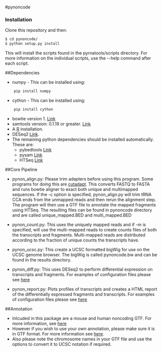 #pynoncode 

### Installation

Clone this repository and then:

```bash
$ cd pynoncode/
$ python setup.py install
```

This will install the scripts found in the pyrnatools/scripts directory. For more information on the individual scripts, use the --help command after each script. 

##Dependencies
- numpy - This can be installed using:
```bash
	pip install numpy
```
- cython - This can be installed using:
```bash
	pip install cython
```
- bowtie version 1. [Link](http://bowtie-bio.sourceforge.net/index.shtml)
- samtools version: 0.1.19 or greater. [Link](http://www.htslib.org/) 
- A [R](http://www.r-project.org/) installation.
- DESeq2 [Link](http://www.bioconductor.org/packages/release/bioc/html/DESeq2.html).
- The remaining python dependencies should be installed automatically. These are:
  - pybedtools [Link](http://pythonhosted.org/pybedtools/)
  - pysam [Link](https://github.com/pysam-developers/pysam)
  - HTSeq [Link](http://www-huber.embl.de/users/anders/HTSeq/doc/overview.html)

##Core Pipeline

- pynon_align.py:
  Please trim adapters before using this program. Some programs for doing this are [cutadapt](https://code.google.com/p/cutadapt/). 
  This converts FASTQ to FASTA and runs bowtie aligner to exact both unique and multimapped sequences. If the -c option is specified, pynon_align.py will trim tRNA CCA ends from the unmapped reads and then rerun the alignment step. The program will then use a GTF file to annotate the mapped fragments using HTSeq. The resulting files can be found in pynoncode directory and are called unique_mapped.BED and multi_mapped.BED

- pynon_count.py:
  This uses the uniquely mapped reads and if -m is specified, will use the multi-mapped reads to create counts files of both the transcripts and fragments. 
  Multi-mapped reads are distributed according to the fraction of unique counts the transcripts have.

- pynon_ucsc.py:
  This create a UCSC formatted bigWig for use on the UCSC genome browser. The bigWig is called pynoncode.bw and can be found in the results directory.

- pynon_diff.py:
  This uses DESeq2 to perform differential expression on transcripts and fragments. 
  For examples of configuration files please see [here](https://github.com/pdl30/pynoncode/tree/master/configuration_examples)

- pynon_report.py:
  Plots profiles of transcripts and creates a HTML report of the differentially expressed fragments and transcripts. 
  For examples of configuration files please see [here](https://github.com/pdl30/pynoncode/tree/master/configuration_examples)

##Annotation

- Inlcuded in this package are a mouse and human noncoding GTF. For more information, see [here](https://github.com/pdl30/pynoncode/tree/master/pynoncode/data)
- However if you wish to use your own annotation, please make sure it is in GTF format. For more information see [here](http://www.ensembl.org/info/website/upload/gff.html).
- Also please note the chromosome names in your GTF file and use the options to convert it to UCSC notation if required. 
